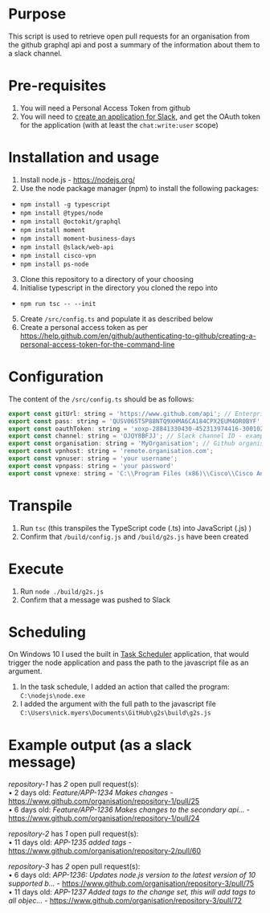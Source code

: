 # Purpose

This script is used to retrieve open pull requests for an organisation from the github graphql api and post a summary of the information about them to a slack channel.

# Pre-requisites

1. You will need a Personal Access Token from github
2. You will need to [create an application for Slack](https://api.slack.com/apps), and get the OAuth token for the application (with at least the `chat:write:user` scope)

# Installation and usage

1. Install node.js - https://nodejs.org/
2. Use the node package manager (npm) to install the following packages: 
  * `npm install -g typescript`
  * `npm install @types/node`
  * `npm install @octokit/graphql`
  * `npm install moment`
  * `npm install moment-business-days`
  * `npm install @slack/web-api`
  * `npm install cisco-vpn`
  * `npm install ps-node`
3. Clone this repository to a directory of your choosing
4. Initialise typescript in the directory you cloned the repo into
  * `npm run tsc -- --init`
5. Create `/src/config.ts` and populate it as described below
6. Create a personal access token as per https://help.github.com/en/github/authenticating-to-github/creating-a-personal-access-token-for-the-command-line

# Configuration

The content of the `/src/config.ts` should be as follows:

```javascript
export const gitUrl: string = 'https://www.github.com/api'; // Enterprise users should replace this with their own URL
export const pass: string = 'QUSV065T5P88NTQ9XHMA6CA184CPX2EUM4OR0BYF'; // Github personal access token - example is not a real token - select repo, gist and users scopes
export const oauthToken: string = 'xoxp-28841330430-452313974416-300102328521-k8eniubfprdxjp3m4fv65z7j1oc57lfy'; // Slack application oauth token - will start with xoxp- example is not a real token
export const channel: string = 'OJQY8BFJJ'; // Slack channel ID - example is not a real channel id
export const organisation: string = 'MyOrganisation'; // Github organisation name 
export const vpnhost: string = 'remote.organisation.com';
export const vpnuser: string = 'your username';
export const vpnpass: string = 'your password'
export const vpnexe: string = 'C:\\Program Files (x86)\\Cisco\\Cisco AnyConnect Secure Mobility Client\\vpncli.exe';
```

# Transpile

1. Run `tsc` (this transpiles the TypeScript code (.ts) into JavaScript (.js) )
2. Confirm that `/build/config.js` and `/build/g2s.js` have been created

# Execute

1. Run `node ./build/g2s.js`
2. Confirm that a message was pushed to Slack

# Scheduling

On Windows 10 I used the built in [Task Scheduler](https://en.wikipedia.org/wiki/Windows_Task_Scheduler) application, that would trigger the node application and pass the path to the javascript file as an argument.

1. In the task schedule, I added an action that called the program: `C:\nodejs\node.exe`
2. I added the argument with the full path to the javascript file `C:\Users\nick.myers\Documents\GitHub\g2s\build\g2s.js`

# Example output (as a slack message)

*repository-1* has *2* open pull request(s):  
• 2 days old: _Feature/APP-1234 Makes changes_ - https://www.github.com/organisation/repository-1/pull/25  
• 6 days old: _Feature/APP-1236 Makes changes to the secondary api…_ - https://www.github.com/organisation/repository-1/pull/24  

*repository-2* has *1* open pull request(s):  
• 11 days old: _APP-1235 added tags_ - https://www.github.com/organisation/repository-2/pull/60  

*repository-3* has *2* open pull request(s):  
• 6 days old: _APP-1236: Updates node.js version to the latest version of 10 supported b…_ - https://www.github.com/organisation/repository-3/pull/75  
• 11 days old: _APP-1237 Added tags to the change set, this will add tags to all objec…_ - https://www.github.com/organisation/repository-3/pull/72  